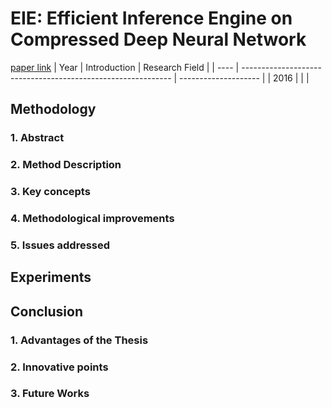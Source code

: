 # EIE: Efficient Inference Engine on Compressed Deep Neural Network
[paper link](https://arxiv.org/pdf/1602.01528) 
| Year | Introduction                                                         | Research Field                 |
| ---- | ------------------------------------------------------------ | -------------------- |
| 2016 |           |          |

## Methodology

### 1. Abstract

### 2. Method Description 

### 3. Key concepts
  
### 4. Methodological improvements

### 5. Issues addressed 

## Experiments
  
## Conclusion
### 1. Advantages of the Thesis
  
### 2. Innovative points
 
### 3. Future Works
